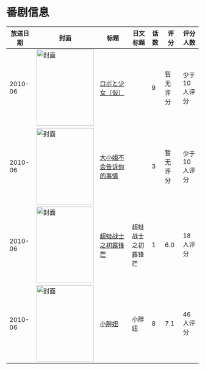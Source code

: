 # 番剧信息

|放送日期|封面|标题|日文标题|话数|评分|评分人数|
|---|---|---|---|---|---|---|
|2010-06|<img src="//lain.bgm.tv/pic/cover/c/a5/78/112509_f1f81.jpg" alt="封面" style="width:150px;height:200px;object-fit:cover;">|[ロボと少女（仮）](https://bangumi.tv/subject/112509)||9|暂无评分|少于10人评分|
|2010-06|<img src="//lain.bgm.tv/pic/cover/c/8d/d0/260345_r0S6s.jpg" alt="封面" style="width:150px;height:200px;object-fit:cover;">|[大小姐不会告诉你的事情](https://bangumi.tv/subject/260345)||3|暂无评分|少于10人评分|
|2010-06|<img src="//lain.bgm.tv/pic/cover/c/76/7d/5875_pozYb.jpg" alt="封面" style="width:150px;height:200px;object-fit:cover;">|[超蛙战士之初露锋芒](https://bangumi.tv/subject/5875)|超蛙战士之初露锋芒|1|6.0|18人评分|
|2010-06|<img src="//lain.bgm.tv/pic/cover/c/8b/77/34136_VZb25.jpg" alt="封面" style="width:150px;height:200px;object-fit:cover;">|[小胖妞](https://bangumi.tv/subject/34136)|小胖妞|8|7.1|46人评分|
